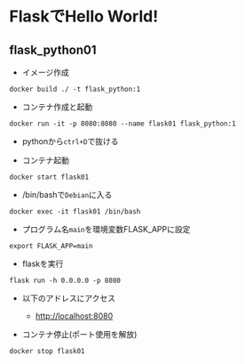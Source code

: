 # FlaskでHello World!

## flask_python01

- イメージ作成

```shell
docker build ./ -t flask_python:1
```

- コンテナ作成と起動

```shell
docker run -it -p 8080:8080 --name flask01 flask_python:1
```

- pythonから`ctrl+D`で抜ける

- コンテナ起動

```shell
docker start flask01
```

- /bin/bashで`Debian`に入る

```shell
docker exec -it flask01 /bin/bash
```

- プログラム名`main`を環境変数FLASK_APPに設定

```shell
export FLASK_APP=main
```

- flaskを実行

```shell
flask run -h 0.0.0.0 -p 8080
```

- 以下のアドレスにアクセス
    - <http://localhost:8080>

- コンテナ停止(ポート使用を解放)

```shell
docker stop flask01
```
